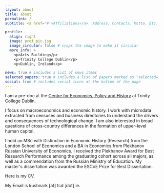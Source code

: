 ```yaml
---
layout: about
title: about
permalink: /
subtitle: <a href='#'>Affiliations</a>. Address. Contacts. Motto. Etc.

profile:
  align: right
  image: prof_pic.jpg
  image_circular: false # crops the image to make it circular
  more_info: >
    <p>Arts Building</p>
    <p>Trinity College Dublin</p>
    <p>Dublin, Ireland</p>

news: true # includes a list of news items
selected_papers: true # includes a list of papers marked as "selected={true}"
social: true # includes social icons at the bottom of the page
---
```


I am a pre-doc at the [Centre for Economics, Policy and History](https://ceph.ie) at Trinity College Dublin.

I focus on macroeconomics and economic history. I work with microdata extracted from censuses and business directories to understand the drivers and consequences of technological change. I am also interested in broad questions of cross-country differences in the formation of upper-level human capital.

I hold an MSc with Distinction in Economic History (Research) from the London School of Economics and a BA in Economics from Plekhanov Russian University of Economics. I received the Plekhanov Award for Best Research Performance among the graduating cohort across all majors, as well as a commendation from the Russian Ministry of Education. My master's dissertation was awarded the ESCoE Prize for Best Dissertation.

Here is my CV.

My Email is kushnark [at] tcd [dot] ie. 
